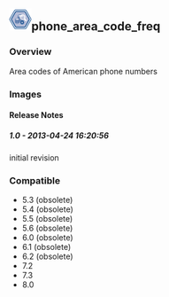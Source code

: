 ## <img src='./logo.jpg' width='40' height='40'>phone_area_code_freq

### Overview
Area codes of American phone numbers
### Images




#### Release Notes

##### 1.0 - 2013-04-24 16:20:56
initial revision
### Compatible
 -  5.3 (obsolete)
 -   5.4 (obsolete)
 -   5.5 (obsolete)
 -   5.6 (obsolete)
 -   6.0 (obsolete)
 -   6.1 (obsolete)
 -   6.2 (obsolete)
 - 7.2
 - 7.3
 - 8.0